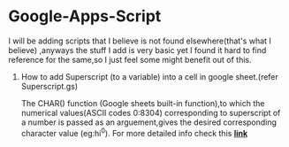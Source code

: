 # Google-Apps-Script

I will be adding scripts that I believe is not found elsewhere(that's what I believe) ,anyways the stuff I add is very basic yet I found it hard to find reference for the same,so I just feel some might benefit out of this.


1. How to add Superscript (to a variable) into a cell in google sheet.(refer Superscript.gs)
    
    The CHAR() function (Google sheets built-in function),to which the numerical values(ASCII codes 0:8304) corresponding to superscript of a number is passed as an     arguement,gives the desired corresponding character value (eg:hi<sup>0</sup>).
    For more detailed info check this __[link](https://spreadsheetpoint.com/subscript-and-superscript-in-google-sheets/#Using_the_CHAR()_function)__
